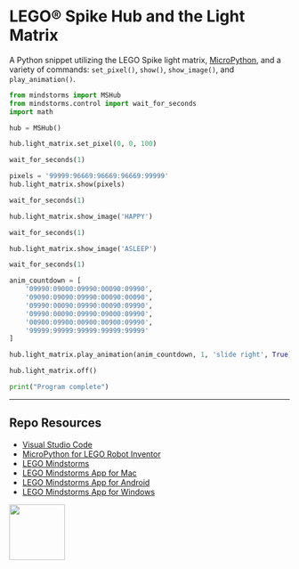 # LEGO® Spike Hub and the Light Matrix

A Python snippet utilizing the LEGO Spike light matrix, [MicroPython](https://lego.github.io/MINDSTORMS-Robot-Inventor-hub-API/), and a variety of commands: `set_pixel()`, `show()`, `show_image()`, and `play_animation()`.

```py
from mindstorms import MSHub
from mindstorms.control import wait_for_seconds
import math

hub = MSHub()

hub.light_matrix.set_pixel(0, 0, 100)

wait_for_seconds(1)

pixels = '99999:96669:96669:96669:99999'
hub.light_matrix.show(pixels)

wait_for_seconds(1)

hub.light_matrix.show_image('HAPPY')

wait_for_seconds(1)

hub.light_matrix.show_image('ASLEEP')

wait_for_seconds(1)

anim_countdown = [
    '09990:09000:09990:00090:09990',
    '09090:09090:09990:00090:00090',
    '09990:00090:09990:00090:09990',
    '09990:00090:09990:09000:09990',
    '00900:09900:00900:00900:09990',
    '99999:99999:99999:99999:99999'
]

hub.light_matrix.play_animation(anim_countdown, 1, 'slide right', True)

hub.light_matrix.off()

print("Program complete")
```

***

## Repo Resources

* [Visual Studio Code](https://code.visualstudio.com/)
* [MicroPython for LEGO Robot Inventor](https://www.lego.com/en-ca/themes/mindstorms/downloads)
* [LEGO Mindstorms](https://www.lego.com/en-ca/themes/mindstorms)
* [LEGO Mindstorms App for Mac](https://apps.apple.com/us/app/lego-mindstorms-inventor/id1515448947)
* [LEGO Mindstorms App for Android](https://play.google.com/store/apps/details?id=com.lego.retail.mindstorms)
* [LEGO Mindstorms App for Windows](https://www.microsoft.com/store/apps/9N7GN3KC2GK6)

<a href="https://codeadam.ca">
<img src="https://codeadam.ca/images/code-block.png" width="100">
</a>
